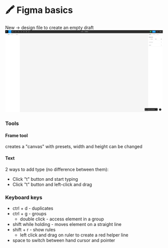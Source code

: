 # 🖍 Figma basics

New -> design file to create an empty draft\
![](.gitbook/assets/image.png)

### Tools

#### **Frame tool**&#x20;

creates a "canvas" with presets, width and height can be changed&#x20;

#### Text

2 ways to add type (no difference between them):

* Click "t" button and start typing
* Click "t" button and left-click and drag



### Keyboard keys

* ctrl + d - duplicates
* ctrl + g - groups
  * double click - access element in a group&#x20;
* shift while holding - moves element on a straight line
* shift + r - show rules
  * left click and drag on ruler to create a red helper line
* space to switch between hand cursor and pointer
